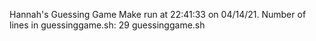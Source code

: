 Hannah's Guessing Game
Make run at 22:41:33 on 04/14/21.
Number of lines in guessinggame.sh:
      29 guessinggame.sh
